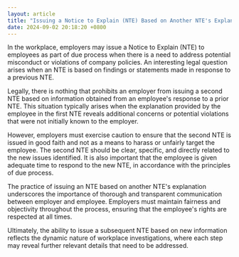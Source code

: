 ```yaml
---
layout: article
title: "Issuing a Notice to Explain (NTE) Based on Another NTE's Explanation"
date: 2024-09-02 20:18:20 +0800
---
```


<p>In the workplace, employers may issue a Notice to Explain (NTE) to employees as part of due process when there is a need to address potential misconduct or violations of company policies. An interesting legal question arises when an NTE is based on findings or statements made in response to a previous NTE.</p><p>Legally, there is nothing that prohibits an employer from issuing a second NTE based on information obtained from an employee's response to a prior NTE. This situation typically arises when the explanation provided by the employee in the first NTE reveals additional concerns or potential violations that were not initially known to the employer.</p><p>However, employers must exercise caution to ensure that the second NTE is issued in good faith and not as a means to harass or unfairly target the employee. The second NTE should be clear, specific, and directly related to the new issues identified. It is also important that the employee is given adequate time to respond to the new NTE, in accordance with the principles of due process.</p><p>The practice of issuing an NTE based on another NTE's explanation underscores the importance of thorough and transparent communication between employer and employee. Employers must maintain fairness and objectivity throughout the process, ensuring that the employee's rights are respected at all times.</p><p>Ultimately, the ability to issue a subsequent NTE based on new information reflects the dynamic nature of workplace investigations, where each step may reveal further relevant details that need to be addressed.</p>